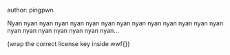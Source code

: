 author: pingpwn

Nyan nyan nyan nyan nyan nyan nyan nyan nyan nyan nyan nyan nyan nyan nyan nyan nyan nyan nyan nyan nyan...

(wrap the correct license key inside wwf{})
